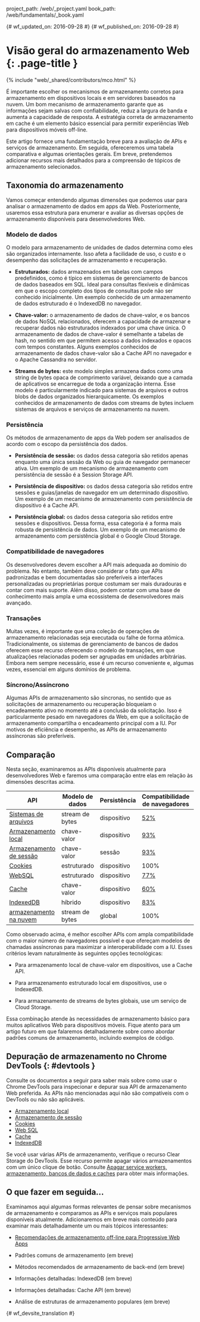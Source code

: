 project_path: /web/_project.yaml
book_path: /web/fundamentals/_book.yaml

{# wf_updated_on: 2016-09-28 #}
{# wf_published_on: 2016-09-28 #}

# Visão geral do armazenamento Web {: .page-title }

{% include "web/_shared/contributors/mco.html" %}

É importante escolher os mecanismos de armazenamento corretos
para armazenamento em dispositivos locais e em servidores baseados na nuvem.  Um bom mecanismo de armazenamento garante
que as informações sejam salvas com confiabilidade, reduz a largura de banda e aumenta
a capacidade de resposta. A estratégia correta de armazenamento em cache é um elemento básico essencial para
permitir experiências Web para dispositivos móveis off-line. 

Este artigo fornece uma fundamentação breve para a avaliação de APIs e
serviços de armazenamento. Em seguida, ofereceremos uma tabela comparativa e algumas orientações
gerais. Em breve, pretendemos adicionar recursos mais detalhados para
a compreensão de tópicos de armazenamento selecionados.

## Taxonomia do armazenamento

Vamos começar entendendo algumas dimensões que podemos usar para analisar o armazenamento
de dados em apps da Web. Posteriormente, usaremos essa estrutura para enumerar e avaliar
as diversas opções de armazenamento disponíveis para desenvolvedores Web.

### Modelo de dados

O modelo para armazenamento de unidades de dados determina como eles são organizados internamente.
Isso afeta a facilidade de uso, o custo e o desempenho das solicitações de armazenamento e
recuperação. 

* **Estruturados:** dados armazenados em tabelas com campos predefinidos, como é típico
em sistemas de gerenciamento de bancos de dados baseados em SQL. Ideal para consultas flexíveis e dinâmicas
em que o escopo completo dos tipos de consultas pode não ser conhecido
inicialmente. Um exemplo conhecido de um armazenamento de dados estruturado é o IndexedDB
no navegador.

* **Chave-valor:** o armazenamento de dados de chave-valor, e os bancos de dados NoSQL relacionados, oferecem a
capacidade de armazenar e recuperar dados não estruturados indexados por uma chave única.
O armazenamento de dados de chave-valor é semelhante a tabelas de hash, no sentido em que permitem acesso
a dados indexados e opacos com tempos constantes. Alguns exemplos conhecidos de armazenamento de dados chave-valor são
a Cache API no navegador e o Apache Cassandra no servidor.

* **Streams de bytes:** este modelo simples armazena dados como uma string de bytes opaca
de comprimento variável, deixando que a camada de aplicativos se encarregue de toda a organização
interna. Esse modelo é particularmente indicado para sistemas de arquivos e outros blobs
de dados organizados hierarquicamente. Os exemplos conhecidos de armazenamento de dados com streams de bytes incluem
sistemas de arquivos e serviços de armazenamento na nuvem.

### Persistência

Os métodos de armazenamento de apps da Web podem ser analisados de acordo com o escopo
da persistência dos dados.

* **Persistência de sessão:** os dados dessa categoria são retidos apenas enquanto
uma única sessão da Web ou guia de navegador permanecer ativa. Um exemplo de um mecanismo
de armazenamento com persistência de sessão é a Session Storage API.

* **Persistência de dispositivo:** os dados dessa categoria são retidos entre sessões e
guias/janelas de navegador em um determinado dispositivo. Um exemplo de um mecanismo
de armazenamento com persistência de dispositivo é a Cache API.

* **Persistência global:** os dados dessa categoria são retidos entre sessões e
dispositivos. Dessa forma, essa categoria é a forma mais robusta de persistência de dados. Um exemplo de
um mecanismo de armazenamento com persistência global é o Google Cloud Storage.

### Compatibilidade de navegadores

Os desenvolvedores devem escolher a API mais adequada ao domínio do problema. No entanto,
também deve considerar o fato que APIs padronizadas
e bem documentadas são preferíveis a interfaces personalizadas ou proprietárias porque
costumam ser mais duradouras e contar com mais suporte. Além disso, podem contar com
uma base de conhecimento mais ampla e uma ecossistema de desenvolvedores mais avançado.

### Transações

Muitas vezes, é importante que uma coleção de operações de armazenamento
relacionadas seja executada ou falhe de forma atômica. Tradicionalmente, os sistemas de gerenciamento de bancos de dados
oferecem esse recurso oferecendo o modelo de transações, em que atualizações relacionadas podem ser
agrupadas em unidades arbitrárias. Embora nem sempre necessário, esse é um recurso conveniente e,
algumas vezes, essencial em alguns domínios de problema.

### Síncrono/Assíncrono

Algumas APIs de armazenamento são síncronas, no sentido que as solicitações de armazenamento ou recuperação
bloqueiam o encadeamento ativo no momento até a conclusão da solicitação. Isso
é particularmente pesado em navegadores da Web, em que a solicitação de armazenamento compartilha
o encadeamento principal com a IU. Por motivos de eficiência e desempenho,
as APIs de armazenamento assíncronas são preferíveis.

## Comparação

Nesta seção, examinaremos as APIs disponíveis atualmente para desenvolvedores Web
e faremos uma comparação entre elas em relação às dimensões descritas acima.

<table>
  <thead>
    <th>API</th>
    <th>Modelo 
de dados</th>
    <th>Persistência</th>
    <th>Compatibilidade
de navegadores</th>
    <th>Transações</th>
    <th>Síncrono/Assíncrono</th>
  </thead>
  <tbody>
    <tr>
      <td><a href="https://developer.mozilla.org/en-US/docs/Web/API/FileSystem">Sistemas de arquivos</a></td>
      <td>stream de bytes</td>
      <td>dispositivo</td>
      <td><a href="http://caniuse.com/#feat=filesystem">52%</a></td>
      <td>Não</td>
      <td>Assíncrono</td>
    </tr>
    <tr>
      <td><a href="https://developer.mozilla.org/en-US/docs/Web/API/Window/localStorage">Armazenamento local</a></td>
      <td>chave-valor</td>
      <td>dispositivo</td>
      <td><a href="http://caniuse.com/#feat=namevalue-storage">93%</a></td>
      <td>Não</td>
      <td>Síncrono</td>
    </tr>
    <tr>
      <td><a href="https://developer.mozilla.org/en-US/docs/Web/API/Window/sessionStorage">Armazenamento de sessão</a></td>
      <td>chave-valor</td>
      <td>sessão</td>
      <td><a href="http://caniuse.com/#feat=namevalue-storage">93%</a></td>
      <td>Não</td>
      <td>Síncrono</td>
    </tr>
    <tr>
      <td><a href="https://developer.mozilla.org/en-US/docs/Web/HTTP/Cookies">Cookies</a></td>
      <td>estruturado</td>
      <td>dispositivo</td>
      <td>100%</td>
      <td>Não</td>
      <td>Síncrono</td>
    </tr>
    <tr>
      <td><a href="https://www.w3.org/TR/webdatabase/">WebSQL</a></td>
      <td>estruturado</td>
      <td>dispositivo</td>
      <td><a href="http://caniuse.com/#feat=sql-storage">77%</a></td>
      <td>Sim</td>
      <td>Assíncrono</td>
    </tr>
    <tr>
      <td><a href="https://developer.mozilla.org/en-US/docs/Web/API/CacheStorage">Cache</a></td>
      <td>chave-valor</td>
      <td>dispositivo</td>
      <td><a href="http://caniuse.com/#feat=serviceworkers">60%</a></td>
      <td>Não</td>
      <td>Assíncrono</td>
    </tr>
    <tr>
      <td><a href="https://developer.mozilla.org/en-US/docs/Web/API/IndexedDB_API">IndexedDB</a></td>
      <td>híbrido</td>
      <td>dispositivo</td>
      <td><a href="http://caniuse.com/#feat=indexeddb">83%</a></td>
      <td>Sim</td>
      <td>Assíncrono</td>
    </tr>
    <tr>
      <td><a href="https://cloud.google.com/storage/">armazenamento na nuvem</a></td>
      <td>stream de bytes</td>
      <td>global</td>
      <td>100%</td>
      <td>Não</td>
      <td>Ambos</td>
    </tr>
  <tbody>
</table>

Como observado acima, é melhor escolher APIs com ampla compatibilidade com
o maior número de navegadores possível e que ofereçam modelos de chamadas assíncronas para maximizar
a interoperabilidade com a IU. Esses critérios levam naturalmente às seguintes
opções tecnológicas:

* Para armazenamento local de chave-valor em dispositivos, use a Cache API.

* Para armazenamento estruturado local em dispositivos, use o IndexedDB.

* Para armazenamento de streams de bytes globais, use um serviço de Cloud Storage.

Essa combinação atende às necessidades de armazenamento básico para muitos aplicativos Web para dispositivos móveis.
Fique atento para um artigo futuro em que falaremos detalhadamente sobre
como abordar padrões comuns de armazenamento, incluindo exemplos de código.

## Depuração de armazenamento no Chrome DevTools {: #devtools }

Consulte os documentos a seguir para saber mais sobre como usar o Chrome DevTools para
inspecionar e depurar sua API de armazenamento Web preferida. As APIs não mencionadas
aqui não são compatíveis com o DevTools ou não são aplicáveis.

* [Armazenamento local](/web/tools/chrome-devtools/manage-data/local-storage#local-storage)
* [Armazenamento de sessão](/web/tools/chrome-devtools/manage-data/local-storage#session-storage)
* [Cookies](/web/tools/chrome-devtools/manage-data/cookies)
* [Web SQL](/web/tools/chrome-devtools/manage-data/local-storage#web-sql)
* [Cache](/web/tools/chrome-devtools/progressive-web-apps#caches)
* [IndexedDB](/web/tools/chrome-devtools/manage-data/local-storage#indexeddb)

Se você usar várias APIs de armazenamento, verifique o recurso Clear Storage do
DevTools. Esse recurso permite apagar vários armazenamentos com um único clique de
botão. Consulte [Apagar service workers, armazenamento, bancos de dados e
caches](/web/tools/chrome-devtools/manage-data/local-storage#clear-storage) para
obter mais informações.

## O que fazer em seguida...

Examinamos aqui algumas formas relevantes de pensar sobre mecanismos
de armazenamento e comparamos as APIs e serviços mais populares disponíveis atualmente.
Adicionaremos em breve mais conteúdo para examinar mais detalhadamente um ou mais tópicos
interessantes:

* [Recomendações de armazenamento off-line para Progressive Web Apps](offline-for-pwa)

* Padrões comuns de armazenamento (em breve)

* Métodos recomendados de armazenamento de back-end (em breve)

* Informações detalhadas: IndexedDB (em breve)

* Informações detalhadas: Cache API (em breve)

* Análise de estruturas de armazenamento populares (em breve)


{# wf_devsite_translation #}
